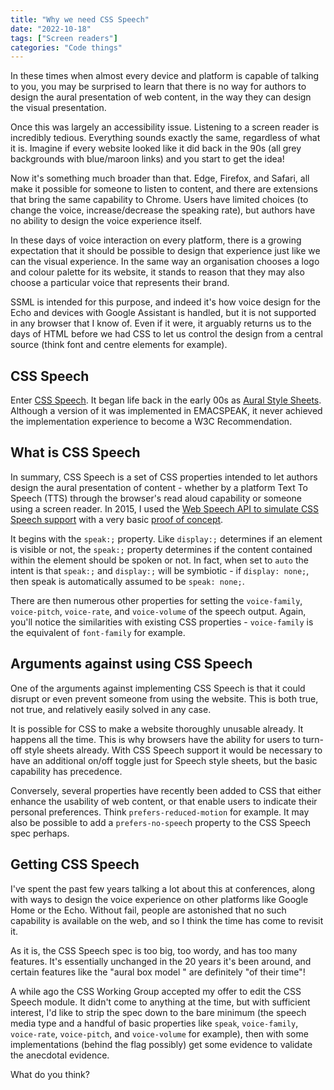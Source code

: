 ```yaml
---
title: "Why we need CSS Speech"
date: "2022-10-18"
tags: ["Screen readers"]
categories: "Code things"
---
```


In these times when almost every device and platform is capable of talking to you, you may be surprised to learn that there is no way for authors to design the aural presentation of web content, in the way they can design the visual presentation.

Once this was largely an accessibility issue. Listening to a screen reader is incredibly tedious. Everything sounds exactly the same, regardless of what
it is. Imagine if every website looked like it did back in the 90s (all grey backgrounds with blue/maroon links) and you start to get the idea! 

Now it's something much broader than that. Edge, Firefox, and Safari, all make it possible for someone to listen to content, and there are extensions that
bring the same capability to Chrome. Users have limited choices (to change the voice, increase/decrease the speaking rate), but authors have no ability
to design the voice experience itself. 

In these days of voice interaction on every platform, there is a growing expectation that it should be possible to design that experience just like we can the visual experience. In the same way an organisation chooses a logo and colour palette for its website, it stands to reason that they may also choose a particular voice that represents their brand. 

SSML is intended for this purpose, and indeed it's how voice design for the Echo and devices with Google Assistant is handled, but it is not supported in any browser that I know of. Even if it were, it arguably returns us to the days of HTML before
we had CSS to let us control the design from a central source (think font and centre elements for example). 

## CSS Speech

Enter [CSS Speech](https://www.w3.org/TR/css-speech-1/). It began life back in the early 00s as [Aural Style Sheets](https://www.w3.org/TR/CSS2/aural.html). Although a version of it was implemented in EMACSPEAK, it never achieved the implementation experience to become a W3C Recommendation. 

## What is CSS Speech

In summary, CSS Speech is a set of CSS properties intended to let authors design the aural presentation of content - whether by a platform Text To Speech (TTS)
through the browser's read aloud capability or someone using a screen reader. In 2015, I used the [Web Speech API to simulate CSS Speech support](/using-the-web-speech-api-to-simulate-css-speech-support/) with a very basic [proof of concept](https://playground.tink.uk/cssspeech/index.html).

It begins with the `speak:;` property. Like `display:;` determines if an element is visible or not, the `speak:;` property determines if the content contained within the element should be spoken or not. In fact, when set to `auto` the intent is that `speak:;` and `display:;` will be symbiotic - if `display: none;`, then speak is automatically
assumed to be `speak: none;`. 

There are then numerous other properties for setting the `voice-family`, `voice-pitch`, `voice-rate`, and `voice-volume` of the speech output. Again, you'll notice the similarities with existing CSS properties - `voice-family` is the equivalent of `font-family` for example. 

## Arguments against using CSS Speech

One of the arguments against implementing CSS Speech is that it could disrupt or even prevent someone from using the website. This is both true, not true, and relatively easily solved in any case. 

It is possible for CSS to make a website thoroughly unusable already. It happens all the time. This is why browsers have the ability for users to turn-off
style sheets already. With CSS Speech support it would be necessary to have an additional on/off toggle just for Speech style sheets, but the basic capability has precedence. 

Conversely, several properties have recently been added to CSS that either enhance the usability of web content, or that enable users to indicate their
personal preferences. Think `prefers-reduced-motion` for example. It may also be possible to add a `prefers-no-speec`h property to the CSS Speech spec perhaps.

## Getting CSS Speech

I've spent the past few years talking a lot about this at conferences, along with ways to design the voice experience on other platforms like Google Home or the Echo. Without fail, people are astonished that no such capability is available on the web, and so I think the time has come to revisit it. 

As it is, the CSS Speech spec is too big, too wordy, and has too many features. It's essentially unchanged in the 20 years it's been around, and certain
features like the "aural box model " are definitely "of their time"! 

A while ago the CSS Working Group accepted my offer to edit the CSS Speech module. It didn't come to anything at the time, but with sufficient interest, I'd like to strip the spec down to the bare minimum (the speech media type and a handful of basic properties like `speak`, `voice-family`, `voice-rate`, `voice-pitch`, and `voice-volume` for example), then with some implementations (behind the flag possibly) get some evidence to validate the anecdotal evidence.

What do you think?
